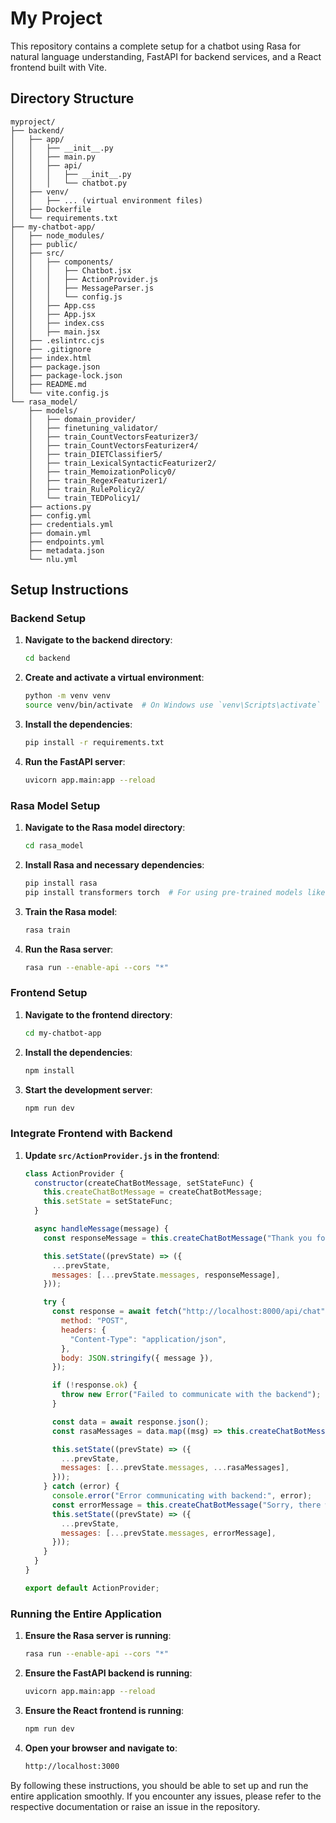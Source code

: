 # My Project

This repository contains a complete setup for a chatbot using Rasa for natural language understanding, FastAPI for backend services, and a React frontend built with Vite.

## Directory Structure

```
myproject/
├── backend/
│   ├── app/
│   │   ├── __init__.py
│   │   ├── main.py
│   │   ├── api/
│   │   │   ├── __init__.py
│   │   │   └── chatbot.py
│   ├── venv/
│   │   ├── ... (virtual environment files)
│   ├── Dockerfile
│   └── requirements.txt
├── my-chatbot-app/
│   ├── node_modules/
│   ├── public/
│   ├── src/
│   │   ├── components/
│   │   │   ├── Chatbot.jsx
│   │   │   ├── ActionProvider.js
│   │   │   ├── MessageParser.js
│   │   │   └── config.js
│   │   ├── App.css
│   │   ├── App.jsx
│   │   ├── index.css
│   │   ├── main.jsx
│   ├── .eslintrc.cjs
│   ├── .gitignore
│   ├── index.html
│   ├── package.json
│   ├── package-lock.json
│   ├── README.md
│   └── vite.config.js
└── rasa_model/
    ├── models/
    │   ├── domain_provider/
    │   ├── finetuning_validator/
    │   ├── train_CountVectorsFeaturizer3/
    │   ├── train_CountVectorsFeaturizer4/
    │   ├── train_DIETClassifier5/
    │   ├── train_LexicalSyntacticFeaturizer2/
    │   ├── train_MemoizationPolicy0/
    │   ├── train_RegexFeaturizer1/
    │   ├── train_RulePolicy2/
    │   └── train_TEDPolicy1/
    ├── actions.py
    ├── config.yml
    ├── credentials.yml
    ├── domain.yml
    ├── endpoints.yml
    ├── metadata.json
    └── nlu.yml
```

## Setup Instructions

### Backend Setup

1. **Navigate to the backend directory**:
    ```bash
    cd backend
    ```

2. **Create and activate a virtual environment**:
    ```bash
    python -m venv venv
    source venv/bin/activate  # On Windows use `venv\Scripts\activate`
    ```

3. **Install the dependencies**:
    ```bash
    pip install -r requirements.txt
    ```

4. **Run the FastAPI server**:
    ```bash
    uvicorn app.main:app --reload
    ```

### Rasa Model Setup

1. **Navigate to the Rasa model directory**:
    ```bash
    cd rasa_model
    ```

2. **Install Rasa and necessary dependencies**:
    ```bash
    pip install rasa
    pip install transformers torch  # For using pre-trained models like BERT
    ```

3. **Train the Rasa model**:
    ```bash
    rasa train
    ```

4. **Run the Rasa server**:
    ```bash
    rasa run --enable-api --cors "*"
    ```

### Frontend Setup

1. **Navigate to the frontend directory**:
    ```bash
    cd my-chatbot-app
    ```

2. **Install the dependencies**:
    ```bash
    npm install
    ```

3. **Start the development server**:
    ```bash
    npm run dev
    ```

### Integrate Frontend with Backend

1. **Update `src/ActionProvider.js` in the frontend**:
    ```javascript
    class ActionProvider {
      constructor(createChatBotMessage, setStateFunc) {
        this.createChatBotMessage = createChatBotMessage;
        this.setState = setStateFunc;
      }

      async handleMessage(message) {
        const responseMessage = this.createChatBotMessage("Thank you for your message!");

        this.setState((prevState) => ({
          ...prevState,
          messages: [...prevState.messages, responseMessage],
        }));

        try {
          const response = await fetch("http://localhost:8000/api/chat", {
            method: "POST",
            headers: {
              "Content-Type": "application/json",
            },
            body: JSON.stringify({ message }),
          });

          if (!response.ok) {
            throw new Error("Failed to communicate with the backend");
          }

          const data = await response.json();
          const rasaMessages = data.map((msg) => this.createChatBotMessage(msg.text));

          this.setState((prevState) => ({
            ...prevState,
            messages: [...prevState.messages, ...rasaMessages],
          }));
        } catch (error) {
          console.error("Error communicating with backend:", error);
          const errorMessage = this.createChatBotMessage("Sorry, there was an error processing your message. Please try again later.");
          this.setState((prevState) => ({
            ...prevState,
            messages: [...prevState.messages, errorMessage],
          }));
        }
      }
    }

    export default ActionProvider;
    ```

### Running the Entire Application

1. **Ensure the Rasa server is running**:
    ```bash
    rasa run --enable-api --cors "*"
    ```

2. **Ensure the FastAPI backend is running**:
    ```bash
    uvicorn app.main:app --reload
    ```

3. **Ensure the React frontend is running**:
    ```bash
    npm run dev
    ```

4. **Open your browser and navigate to**:
    ```bash
    http://localhost:3000
    ```

By following these instructions, you should be able to set up and run the entire application smoothly. If you encounter any issues, please refer to the respective documentation or raise an issue in the repository.